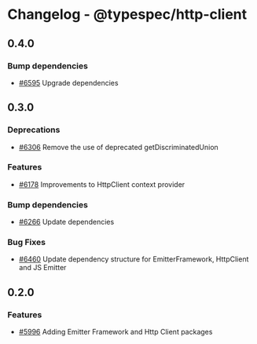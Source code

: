 # Changelog - @typespec/http-client

## 0.4.0

### Bump dependencies

- [#6595](https://github.com/microsoft/typespec/pull/6595) Upgrade dependencies


## 0.3.0

### Deprecations

- [#6306](https://github.com/microsoft/typespec/pull/6306) Remove the use of deprecated getDiscriminatedUnion

### Features

- [#6178](https://github.com/microsoft/typespec/pull/6178) Improvements to HttpClient context provider

### Bump dependencies

- [#6266](https://github.com/microsoft/typespec/pull/6266) Update dependencies

### Bug Fixes

- [#6460](https://github.com/microsoft/typespec/pull/6460) Update dependency structure for EmitterFramework, HttpClient and JS Emitter




## 0.2.0

### Features

- [#5996](https://github.com/microsoft/typespec/pull/5996) Adding Emitter Framework and Http Client packages

